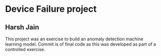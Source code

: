 # Device Failure project
## Harsh Jain

This project was an exercise to build an anomaly detection machine learning model.
Commit is of final code as this was developed as part of a controlled exercise.
